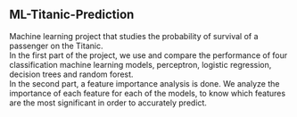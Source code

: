 ## ML-Titanic-Prediction

Machine learning project that studies the probability of survival of a passenger on the Titanic. <br />
In the first part of the project, we use and compare the performance of four classification machine learning models, perceptron, logistic regression, decision trees and random forest. <br />
In the second part, a feature importance analysis is done. We analyze the importance of each feature for each of the models, to know which features are the most significant in order to accurately predict.
